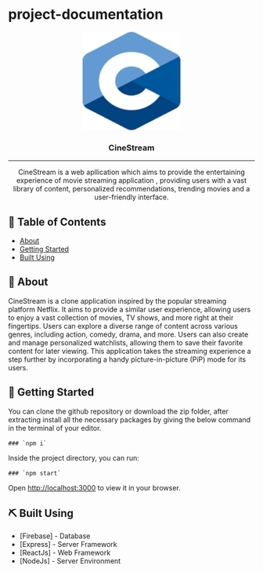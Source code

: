 # project-documentation

<p align="center">
  <a href="" rel="noopener">
 <img width=200px height=200px src="frontend-ui/public/logo512.png" alt="Project logo"></a>
</p>

<h3 align="center">CineStream</h3>

---

<p align="center"> CineStream is a web apllication which aims to provide the entertaining experience of movie streaming application , providing users with a vast library of content, personalized recommendations, trending movies and a user-friendly interface.
    <br> 
</p>

## 📝 Table of Contents
- [About](#about)
- [Getting Started](#getting_started)
- [Built Using](#built_using)

## 🧐 About <a name = "about"></a>
CineStream is a clone application inspired by the popular streaming platform Netflix. It aims to provide a similar user experience, allowing users to enjoy a vast collection of movies, TV shows, and more right at their fingertips. Users can explore a diverse range of content across various genres, including action, comedy, drama, and more. Users can also create and manage personalized watchlists, allowing them to save their favorite content for later viewing. This application takes the streaming experience a step further by incorporating a handy picture-in-picture (PiP) mode for its users.

## 🏁 Getting Started <a name = "getting_started"></a>
You can clone the github repository or download the zip folder, after extracting install all the necessary packages by giving the below command in the terminal of your editor.
```
### `npm i`
```
Inside the project directory, you can run:
```
### `npm start`
```

Open [http://localhost:3000](http://localhost:3000) to view it in your browser.

## ⛏️ Built Using <a name = "built_using"></a>
- [Firebase] - Database
- [Express] - Server Framework
- [ReactJs] - Web Framework
- [NodeJs] - Server Environment
